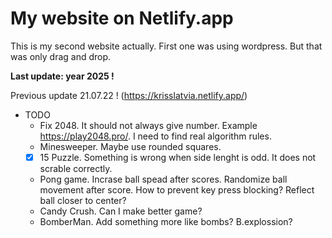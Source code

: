 # My website on Netlify.app

This is my second website actually. First one was using wordpress.
But that was only drag and drop.

**Last update: year 2025 !**

Previous update 21.07.22 !
(https://krisslatvia.netlify.app/)

- TODO
  - Fix 2048. It should not always give number. Example https://play2048.pro/. I need to find real algorithm rules.
  - Minesweeper. Maybe use rounded squares.
  - [x] 15 Puzzle. Something is wrong when side lenght is odd. It does not scrable correctly.
  - Pong game. Incrase ball spead after scores. Randomize ball movement after score. How to prevent key press blocking? Reflect ball closer to center?
  - Candy Crush. Can I make better game?
  - BomberMan. Add something more like bombs? B.explossion?
